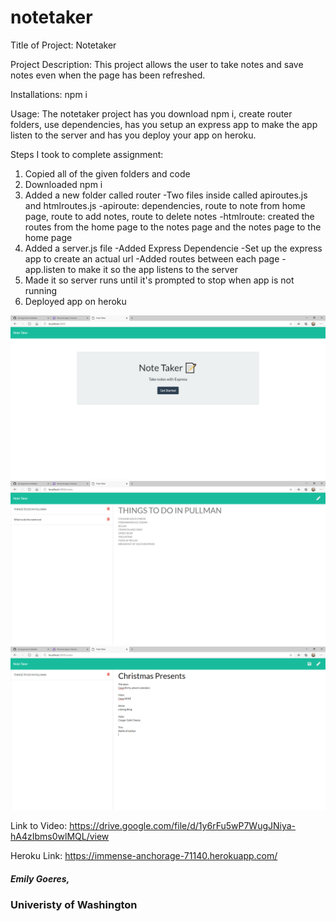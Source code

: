 # notetaker

Title of Project:
Notetaker

Project Description: This project allows the user to take notes and save notes even when the page has been refreshed.

Installations: npm i 

Usage: The notetaker project has you download npm i, create router folders, use dependencies, has you setup an express app to make the app listen to the server and has you deploy your app on heroku.


Steps I took to complete assignment:
1. Copied all of the given folders and code
2. Downloaded npm i
3. Added a new folder called router
    -Two files inside called apiroutes.js and htmlroutes.js
    -apiroute: dependencies, route to note from home page, route to add notes, route to delete notes 
    -htmlroute: created the routes from the home page to the notes page and the notes page to the home page
4. Added a server.js file
    -Added Express Dependencie
    -Set up the express app to create an actual url
    -Added routes between each page
    -app.listen to make it so the app listens to the server
5. Made it so server runs until it's prompted to stop when app is not running
6. Deployed app on heroku

![NoteTaker](https://github.com/emilygoeres/notetaker/blob/main/notetaker3.PNG)
![NoteTaker](https://github.com/emilygoeres/notetaker/blob/main/notetaker.PNG)
![NoteTaker](https://github.com/emilygoeres/notetaker/blob/main/notetaker1.PNG)


Link to Video: https://drive.google.com/file/d/1y6rFu5wP7WugJNiya-hA4zIbms0wlMQL/view


Heroku Link: https://immense-anchorage-71140.herokuapp.com/

##### Emily Goeres, 
### Univeristy of Washington
